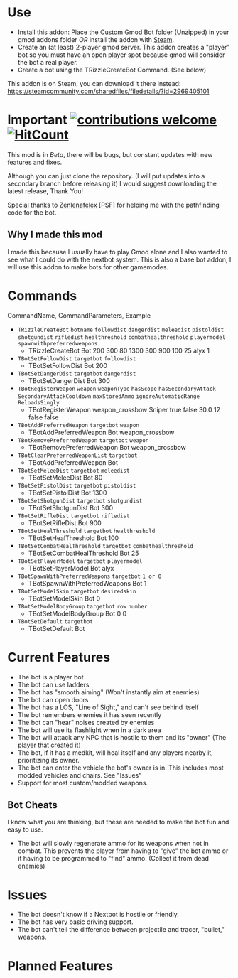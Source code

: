 # Use
- Install this addon: Place the Custom Gmod Bot folder (Unzipped) in your gmod addons folder *OR* install the addon with [Steam](https://steamcommunity.com/sharedfiles/filedetails/?id=2969405101).
- Create an (at least) 2-player gmod server. This addon creates a "player" bot so you must have an open player spot because gmod will consider the bot a real player. 
- Create a bot using the TRizzleCreateBot Command. (See below)

This addon is on Steam, you can download it there instead: https://steamcommunity.com/sharedfiles/filedetails/?id=2969405101

# Important [![contributions welcome](https://img.shields.io/badge/contributions-welcome-brightgreen.svg?style=flat)](https://github.com/dwyl/esta/issues) [![HitCount](https://hits.dwyl.com/T-Rizzle12/start-here.svg)](https://hits.dwyl.com/T-Rizzle12/Custom-Gmod-Bot)

This mod is in *Beta*, there will be bugs, but constant updates with new features and fixes.

Although you can just clone the repository. (I will put updates into a secondary branch before releasing it) I would suggest downloading the latest release, Thank You!

Special thanks to [Zenlenafelex [PSF]](https://steamcommunity.com/profiles/76561198976669728) for helping me with the pathfinding code for the bot.

## Why I made this mod
I made this because I usually have to play Gmod alone and I also wanted to see what I could do with the nextbot system.
This is also a base bot addon, I will use this addon to make bots for other gamemodes.

# Commands
CommandName, CommandParameters, Example
- <code>TRizzleCreateBot</code> <code>botname</code> <code>followdist</code> <code>dangerdist</code> <code>meleedist</code> <code>pistoldist</code> <code>shotgundist</code> <code>rifledist</code> <code>healthreshold</code> <code>combathealthreshold</code> <code>playermodel</code> <code>spawnwithpreferredweapons</code>
  - TRizzleCreateBot Bot 200 300 80 1300 300 900 100 25 alyx 1
- <code>TBotSetFollowDist</code> <code>targetbot</code> <code>followdist</code> 
  -  TBotSetFollowDist Bot 200
- <code>TBotSetDangerDist</code> <code>targetbot</code> <code>dangerdist</code> 
  - TBotSetDangerDist Bot 300
- <code>TBotRegisterWeapon</code> <code>weapon</code> <code>weaponType</code> <code>hasScope</code> <code>hasSecondaryAttack</code> <code>SecondaryAttackCooldown</code> <code>maxStoredAmmo</code> <code>ignoreAutomaticRange</code> <code>ReloadsSingly</code>
  - TBotRegisterWeapon weapon_crossbow Sniper true false 30.0 12 false false
- <code>TBotAddPreferredWeapon</code> <code>targetbot</code> <code>weapon</code>
  - TBotAddPreferredWeapon Bot weapon_crossbow
- <code>TBotRemovePreferredWeapon</code> <code>targetbot</code> <code>weapon</code>
  - TBotRemovePreferredWeapon Bot weapon_crossbow
- <code>TBotClearPreferredWeaponList</code> <code>targetbot</code>
  - TBotAddPreferredWeapon Bot
- <code>TBotSetMeleeDist</code> <code>targetbot</code>  <code>meleedist</code>  
  - TBotSetMeleeDist Bot 80
- <code>TBotSetPistolDist</code> <code>targetbot</code>  <code>pistoldist</code>  
  - TBotSetPistolDist Bot 1300
- <code>TBotSetShotgunDist</code> <code>targetbot</code>  <code>shotgundist</code>  
  - TBotSetShotgunDist Bot 300
- <code>TBotSetRifleDist</code> <code>targetbot</code>  <code>rifledist</code>  
  - TBotSetRifleDist Bot 900
- <code>TBotSetHealThreshold</code> <code>targetbot</code>  <code>healthreshold</code>  
  - TBotSetHealThreshold Bot 100
- <code>TBotSetCombatHealThreshold</code> <code>targetbot</code>  <code>combathealthreshold</code>  
  - TBotSetCombatHealThreshold Bot 25
- <code>TBotSetPlayerModel</code> <code>targetbot</code>  <code>playermodel</code>  
  - TBotSetPlayerModel Bot alyx
- <code>TBotSpawnWithPreferredWeapons</code> <code>targetbot</code>  <code>1 or 0</code>  
  - TBotSpawnWithPreferredWeapons Bot 1
- <code>TBotSetModelSkin</code> <code>targetbot</code>  <code>desiredskin</code>  
  - TBotSetModelSkin Bot 0
- <code>TBotSetModelBodyGroup</code> <code>targetbot</code>  <code>row</code>  <code>number</code>
  - TBotSetModelBodyGroup Bot 0 0
- <code>TBotSetDefault</code> <code>targetbot</code>  
  - TBotSetDefault Bot


# Current Features
- The bot is a player bot
- The bot can use ladders
- The bot has "smooth aiming" (Won't instantly aim at enemies) 
- The bot can open doors
- The bot has a LOS, "Line of Sight," and can't see behind itself
- The bot remembers enemies it has seen recently
- The bot can "hear" noises created by enemies
- The bot will use its flashlight when in a dark area
- The bot will attack any NPC that is hostile to them and its "owner" (The player that created it)
- The bot, if it has a medkit, will heal itself and any players nearby it, prioritizing its owner.
- The bot can enter the vehicle the bot's owner is in. This includes most modded vehicles and chairs. See "Issues"
- Support for most custom/modded weapons. 

## Bot Cheats
I know what you are thinking, but these are needed to make the bot fun and easy to use.
- The bot will slowly regenerate ammo for its weapons when not in combat. This prevents the player from having to "give" the bot ammo or it having to be programmed to "find" ammo. (Collect it from dead enemies)     

# Issues
- The bot doesn't know if a Nextbot is hostile or friendly.
- The bot has very basic driving support.
- The bot can't tell the difference between projectile and tracer, "bullet," weapons.

# Planned Features
